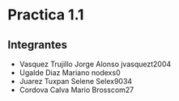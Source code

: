 # Practica 1.1
## Integrantes
- Vasquez Trujillo Jorge Alonso  jvasquezt2004
- Ugalde Diaz Mariano  nodexs0
- Juarez Tuxpan Selene  Selex9034
- Cordova Calva Mario  Brosscom27